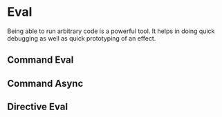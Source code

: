# Eval

Being able to run arbitrary code is a powerful tool. It helps in doing quick debugging as well as quick prototyping of an effect. 

## Command Eval

## Command Async

## Directive Eval

